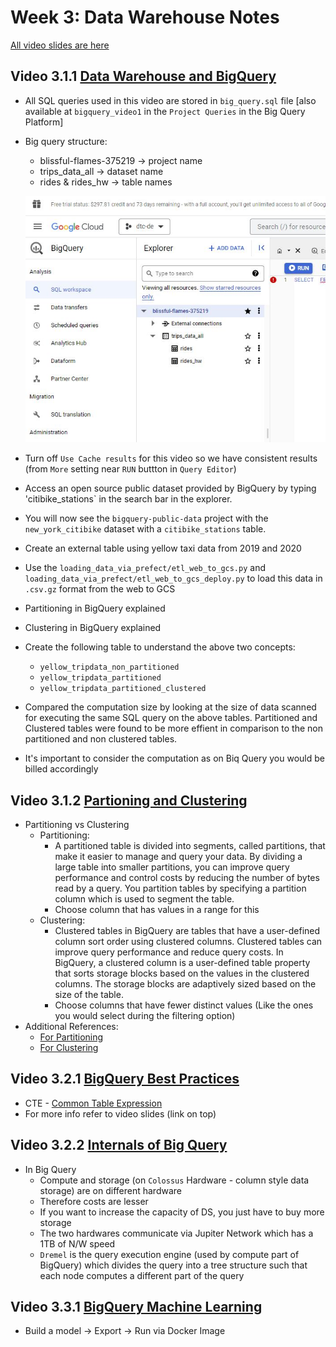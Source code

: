 # Week 3: Data Warehouse Notes
 [All video slides are here](https://docs.google.com/presentation/d/1a3ZoBAXFk8-EhUsd7rAZd-5p_HpltkzSeujjRGB2TAI/edit#slide=id.p)

## Video 3.1.1 [Data Warehouse and BigQuery](https://www.youtube.com/watch?v=jrHljAoD6nM&list=PL3MmuxUbc_hJed7dXYoJw8DoCuVHhGEQb&index=25)
* All SQL queries used in this video are stored in `big_query.sql` file [also available at `bigquery_video1` in the `Project Queries` in the Big Query Platform]
* Big query structure:
    * blissful-flames-375219 -> project name
    * trips_data_all -> dataset name
    * rides & rides_hw -> table names
    
    ![Bigquery Structure](images/bigquery_structure.JPG)
* Turn off `Use Cache results` for this video so we have consistent results (from `More` setting near `RUN` buttton in `Query Editor`)
* Access an open source public dataset provided by BigQuery by typing 'citibike_stations` in the search bar in the explorer.
* You will now see the `bigquery-public-data` project with the `new_york_citibike` dataset with a `citibike_stations` table.
* Create an external table using yellow taxi data from 2019 and 2020
* Use the `loading_data_via_prefect/etl_web_to_gcs.py` and `loading_data_via_prefect/etl_web_to_gcs_deploy.py` to load this data in `.csv.gz` format from the web to GCS
* Partitioning in BigQuery explained
* Clustering in BigQuery explained
* Create the following table to understand the above two concepts:
    - `yellow_tripdata_non_partitioned`
    - `yellow_tripdata_partitioned`
    - `yellow_tripdata_partitioned_clustered`
* Compared the computation size by looking at the size of data scanned for executing the same SQL query on the above tables. Partitioned and Clustered tables were found to be more effient in comparison to the non partitioned and non clustered tables.
* It's important to consider the computation as on Biq Query you would be billed accordingly

## Video 3.1.2 [Partioning and Clustering](https://www.youtube.com/watch?v=-CqXf7vhhDs&list=PL3MmuxUbc_hJed7dXYoJw8DoCuVHhGEQb&index=26)
* Partitioning vs Clustering
    * Partitioning: 
        - A partitioned table is divided into segments, called partitions, that make it easier to manage and query your data. By dividing a large table into smaller partitions, you can improve query performance and control costs by reducing the number of bytes read by a query. You partition tables by specifying a partition column which is used to segment the table.
        - Choose column that has values in a range for this
    * Clustering: 
        - Clustered tables in BigQuery are tables that have a user-defined column sort order using clustered columns. Clustered tables can improve query performance and reduce query costs. In BigQuery, a clustered column is a user-defined table property that sorts storage blocks based on the values in the clustered columns. The storage blocks are adaptively sized based on the size of the table.
        - Choose columns that have fewer distinct values (Like the ones you would select during the filtering option)
* Additional References:
    - [For Partitioning](https://cloud.google.com/bigquery/docs/partitioned-tables)
    - [For Clustering](https://cloud.google.com/bigquery/docs/clustered-tables)

## Video 3.2.1 [BigQuery Best Practices](https://www.youtube.com/watch?v=k81mLJVX08w&list=PL3MmuxUbc_hJed7dXYoJw8DoCuVHhGEQb&index=27)
* CTE - [Common Table Expression](https://towardsdatascience.com/common-table-expressions-5-tips-for-data-scientists-to-write-better-sql-bf3547dcde3e)
* For more info refer to video slides (link on top)

## Video 3.2.2 [Internals of Big Query](https://www.youtube.com/watch?v=eduHi1inM4s&list=PL3MmuxUbc_hJed7dXYoJw8DoCuVHhGEQb&index=28)
* In Big Query
    - Compute  and storage (on `Colossus` Hardware - column style data storage) are on different hardware
    - Therefore costs are lesser
    - If you want to increase the capacity of DS, you just have to buy more storage
    - The two hardwares communicate via Jupiter Network which has a 1TB of N/W speed
    - `Dremel` is the query execution engine (used by compute part of BigQuery) which divides the query into a tree structure such that each node computes a different part of the query

## Video 3.3.1 [BigQuery Machine Learning](https://www.youtube.com/watch?v=B-WtpB0PuG4&list=PL3MmuxUbc_hJed7dXYoJw8DoCuVHhGEQb&index=29)
* Build a model -> Export -> Run via Docker Image
